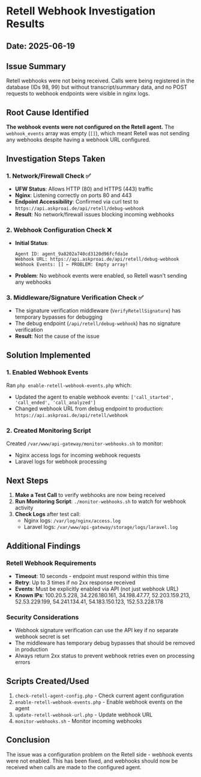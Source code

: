 # Retell Webhook Investigation Results

## Date: 2025-06-19

## Issue Summary
Retell webhooks were not being received. Calls were being registered in the database (IDs 98, 99) but without transcript/summary data, and no POST requests to webhook endpoints were visible in nginx logs.

## Root Cause Identified
**The webhook events were not configured on the Retell agent.** The `webhook_events` array was empty (`[]`), which meant Retell was not sending any webhooks despite having a webhook URL configured.

## Investigation Steps Taken

### 1. Network/Firewall Check ✅
- **UFW Status**: Allows HTTP (80) and HTTPS (443) traffic
- **Nginx**: Listening correctly on ports 80 and 443  
- **Endpoint Accessibility**: Confirmed via curl test to `https://api.askproai.de/api/retell/debug-webhook`
- **Result**: No network/firewall issues blocking incoming webhooks

### 2. Webhook Configuration Check ❌
- **Initial Status**:
  ```
  Agent ID: agent_9a8202a740cd3120d96fcfda1e
  Webhook URL: https://api.askproai.de/api/retell/debug-webhook
  Webhook Events: [] ← PROBLEM: Empty array!
  ```
- **Problem**: No webhook events were enabled, so Retell wasn't sending any webhooks

### 3. Middleware/Signature Verification Check ✅
- The signature verification middleware (`VerifyRetellSignature`) has temporary bypasses for debugging
- The debug endpoint (`/api/retell/debug-webhook`) has no signature verification
- **Result**: Not the cause of the issue

## Solution Implemented

### 1. Enabled Webhook Events
Ran `php enable-retell-webhook-events.php` which:
- Updated the agent to enable webhook events: `['call_started', 'call_ended', 'call_analyzed']`
- Changed webhook URL from debug endpoint to production: `https://api.askproai.de/api/retell/webhook`

### 2. Created Monitoring Script
Created `/var/www/api-gateway/monitor-webhooks.sh` to monitor:
- Nginx access logs for incoming webhook requests
- Laravel logs for webhook processing

## Next Steps

1. **Make a Test Call** to verify webhooks are now being received
2. **Run Monitoring Script**: `./monitor-webhooks.sh` to watch for webhook activity
3. **Check Logs** after test call:
   - Nginx logs: `/var/log/nginx/access.log`
   - Laravel logs: `/var/www/api-gateway/storage/logs/laravel.log`

## Additional Findings

### Retell Webhook Requirements
- **Timeout**: 10 seconds - endpoint must respond within this time
- **Retry**: Up to 3 times if no 2xx response received
- **Events**: Must be explicitly enabled via API (not just webhook URL)
- **Known IPs**: 100.20.5.228, 34.226.180.161, 34.198.47.77, 52.203.159.213, 52.53.229.199, 54.241.134.41, 54.183.150.123, 152.53.228.178

### Security Considerations
- Webhook signature verification can use the API key if no separate webhook secret is set
- The middleware has temporary debug bypasses that should be removed in production
- Always return 2xx status to prevent webhook retries even on processing errors

## Scripts Created/Used
1. `check-retell-agent-config.php` - Check current agent configuration
2. `enable-retell-webhook-events.php` - Enable webhook events on the agent
3. `update-retell-webhook-url.php` - Update webhook URL
4. `monitor-webhooks.sh` - Monitor incoming webhooks

## Conclusion
The issue was a configuration problem on the Retell side - webhook events were not enabled. This has been fixed, and webhooks should now be received when calls are made to the configured agent.